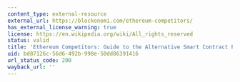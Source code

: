 ```yaml
---
content_type: external-resource
external_url: https://blockonomi.com/ethereum-competitors/
has_external_license_warning: true
license: https://en.wikipedia.org/wiki/All_rights_reserved
status: valid
title: 'Ethereum Competitors: Guide to the Alternative Smart Contract Platforms'
uid: bd87126c-56d6-492b-998e-50dd86391416
url_status_code: 200
wayback_url: ''
---
```

